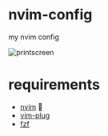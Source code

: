 # nvim-config

  my nvim config

  ![printscreen](https://user-images.githubusercontent.com/1223798/86124879-2ff8c900-bab2-11ea-9dcb-f3f66ada1077.png)


# requirements
* [nvim](https://neovim.io/) 🤪
* [vim-plug](https://github.com/junegunn/vim-plug)
* [fzf](https://github.com/junegunn/fzf)
